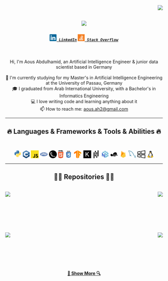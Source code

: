 <img align="right" src="https://visitor-badge.laobi.icu/badge?page_id=Aous-Abdulhamid.Aous-Abdulhamid">

<h1 align="center">
  <a href="https://git.io/typing-svg">
    <img src="https://readme-typing-svg.herokuapp.com/?lines=Hello,+There!+👋;This+is+Aous+Abdulhamid....;Nice+to+meet+you!&center=true&size=30">
  </a>
</h1>

<h5 align="center">
  <code><a href="https://www.linkedin.com/in/aous-abdulhamid/" title="LinkedIn Profile"><img width="22" src="images/linkedin.svg"> LinkedIn</a></code>
  <code><a href="https://stackoverflow.com/users/25087596/aous-abdulhamid" title="Stack Overflow Profile"><img width="22" src="images/stackoverflow.svg"> Stack Overflow</a></code>
</h5>
<br>
<p align="center">
  Hi, I'm Aous Abdulhamid, an Artificial Intelligence Engineer & junior data scientist based in Germany
  <br>
  <br>
  🔬 I'm currently studying for my Master's in Artificial Intelligence Engineering at the University of Passau, Germany
  <br>
  🎓 I graduated from Arab International University, with a Bachelor's in Informatics Engineering
  <br>
  💻 I love writing code and learning anything about it
  <br>
  📫 How to reach me: <a href="mailto: aous.ah2@gmail.com">aous.ah2@gmail.com</a>
</p>

<hr>
<h2 align="center">🔥 Languages & Frameworks & Tools & Abilities 🔥</h2>
<br>
<p align="center">
  <code><img title="Python" height="25" src="images/python-original.svg"></code>
  <code><img title="C++" height="25" src="images/cpp.svg"></code>
  <code><img title="JavaScript" height="25" src="images/javascript.svg"></code>
  <code><img title="PHP" height="25" src="images/php.svg"></code>
  <code><img title="Flask" height="25" src="images/flask.png"></code>
  <code><img title="HTML5" height="25" src="images/html5.svg"></code>
  <code><img title="CSS" height="25" src="images/css.svg"></code>
  <code><img title="TensorFlow" height="25" src="images/google-tensorflow-icon.svg"></code>
  <code><img title="Keras" height="25" src="images/keras-svgrepo-com.svg"></code>
  <code><img title="Pandas" height="25" src="images/pandas-svgrepo-com.svg"></code>
  <code><img title="NumPy" height="25" src="images/numpy-svgrepo-com.svg"></code>
  <code><img title="Scikit-Learn" height="25" src="images/scikitlearn-svgrepo-com.svg"></code>
  <code><img title="Firebase" height="25" src="images/firebase-svgrepo-com.svg"></code>
  <code><img title="MySQL" height="25" src="images/mysql.svg"></code>
  <code><img title="Windows" height="25" src="images/windows-svgrepo-com.svg"></code>
  <code><img title="Linux" height="25" src="images/linux-svgrepo-com.svg"></code>
</p>
<hr><h2 align="center">👨‍💻 Repositories 👨‍💻</h2>
<br>
<div width="100%" align="center">
  <a align="left" href="https://github.com/awsabdulhamed/Senior-Project-Songs-Generator" title="Soul Composer"><img align="left" height="115" src="https://github-readme-stats.vercel.app/api/pin/?username=awsabdulhamed&repo=Senior-Project-Songs-Generator&theme=react&border_color=61dafb&border_radius=10"></a>
  <a align="right" href="https://github.com/awsabdulhamed/Junior-Project-Speech-Training-App-For-Stroke-Patients" title="Speech Training App for Stroke Patients"><img align="right" height="115" src="https://github-readme-stats.vercel.app/api/pin/?username=awsabdulhamed&repo=Junior-Project-Speech-Training-App-For-Stroke-Patients&theme=react&border_color=61dafb&border_radius=10"></a>
</div>

<br/><br/><br/><br/><br/><br/>
<div width="100%" align="center">
  <a align="left" href="https://github.com/awsabdulhamed/Neural-Network-Project-Poem-Generation" title="Poem Generation"><img align="left" height="115" src="https://github-readme-stats.vercel.app/api/pin/?username=awsabdulhamed&repo=Neural-Network-Project-Poem-Generation&theme=react&border_color=61dafb&border_radius=10"></a>
  <a align="right" href="https://github.com/awsabdulhamed/Information-retrieval-Project-Search-Engine" title="Search Engine"><img align="right" height="115" src="https://github-readme-stats.vercel.app/api/pin/?username=awsabdulhamed&repo=Information-retrieval-Project-Search-Engine&theme=react&border_color=61dafb&border_radius=10"></a>
</div>
<br/><br/><br/><br/><br/><br/>

<h4 align="center">
  <a href="https://github.com/awsabdulhamed?tab=repositories" title="Show Repositories">🔎 Show More 🔍</a>
</h4>
